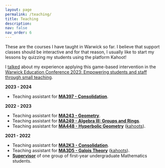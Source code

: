 ```yaml
---
layout: page
permalink: /teaching/
title: Teaching
description: 
nav: false
nav_order: 6
---
```


These are the courses I have taught in Warwick so far. I believe that support classes should be interactive and for that reason, I usually like to start my lessons by quizzing my students using the platform Kahoot!

I <a href="https://alvarogohe.github.io/projects/a_game-based_learning_intervention_for_support_classes_in_mathematics/">talked</a> about my experience applying this game-based intervention in the <a  href="https://warwick.ac.uk/fac/cross_fac/academic-development/education-conference/">Warwick Education Conference 2023: Empowering students and staff through small teaching</a>.

**2023 - 2024**
<ul>
<li> Teaching assistant for <a style="font-weight:bold" href="https://warwick.ac.uk/fac/sci/maths/currentstudents/ughandbook/year3/ma397/">MA397 - Consolidation</a>.</li>
</ul>

**2022 - 2023**
<ul>
<li> Teaching assistant for <a style="font-weight:bold" href="https://warwick.ac.uk/fac/sci/maths/currentstudents/ughandbook/year2/ma243/">MA243 - Geometry</a>.</li>
<li> Teaching assistant for <a style="font-weight:bold" href="https://warwick.ac.uk/fac/sci/maths/currentstudents/ughandbook/year2/ma268">MA249 - Algebra III: Groups and Rings</a>.</li>
<li>Teaching assistant for <a style="font-weight:bold" href="https://warwick.ac.uk/fac/sci/maths/currentstudents/ughandbook/year4/ma448/">MA448 - Hyperbolic Geometry</a> (<a href="https://create.kahoot.it/course/eed365ad-e402-4eed-bdc0-6cd03ae7c919">kahoots</a>).</li>
</ul>

**2021 - 2022**
<ul>
<li> Teaching assistant for <a style="font-weight:bold" href="https://warwick.ac.uk/fac/sci/maths/currentstudents/ughandbook/year2/ma2k3/">MA2K3 - Consolidation</a>.</li>
<li> Teaching assistant for <a style="font-weight:bold" href="https://warwick.ac.uk/fac/sci/maths/currentstudents/ughandbook/year3/ma3d5/">MA3D5 - Galois Theory</a> (<a href="https://create.kahoot.it/course/e8492261-8fbc-464d-ba6c-fe1876701ace">kahoots</a>).</li>
<li> <a style="font-weight:bold" href="https://warwick.ac.uk/fac/sci/maths/currentstudents/ughandbook/general/support/supervisions/">Supervisor</a> of one group of first-year undergraduate Mathematics students.</li>
</ul>


